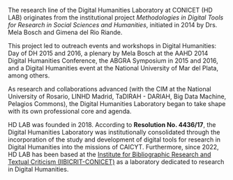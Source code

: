 The research line of the Digital Humanities Laboratory at CONICET (HD LAB) originates from the institutional project *Methodologies in Digital Tools for Research in Social Sciences and Humanities*, initiated in 2014 by Drs. Mela Bosch and Gimena del Rio Riande. 

This project led to outreach events and workshops in Digital Humanities: Day of DH 2015 and 2016, a plenary by Mela Bosch at the AAHD 2014 Digital Humanities Conference,  the ABGRA Symposium in 2015 and 2016, and a Digital Humanities event at the National University of Mar del Plata, among others.

As research and collaborations advanced (with the CIM at the National University of Rosario, LINHD Madrid, TaDIRAH - DARIAH, Big Data Machine, Pelagios Commons), the Digital Humanities Laboratory began to take shape with its own professional core and agenda.

HD LAB was founded in 2018. According to **Resolution No. 4436/17**, the Digital Humanities Laboratory was institutionally consolidated through the incorporation of the study and development of digital tools for research in Digital Humanities into the missions of CAICYT. Furthermore, since 2022, HD LAB has been based at the [Institute for Bibliographic Research and Textual Criticism (IIBICRIT-CONICET)](https://iibicrit.conicet.gov.ar/) as a laboratory dedicated to research in Digital Humanities.